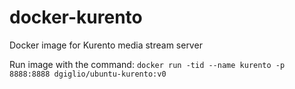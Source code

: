 docker-kurento
===============

Docker image for Kurento media stream server

Run image with the command:
`docker run -tid --name kurento -p 8888:8888 dgiglio/ubuntu-kurento:v0`